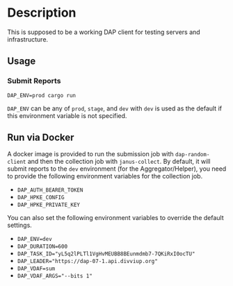 # Description

This is supposed to be a working DAP client for testing servers and
infrastructure.

## Usage

### Submit Reports

```
DAP_ENV=prod cargo run
```

`DAP_ENV` can be any of `prod`, `stage`, and `dev` with `dev` is used as the default if this environment variable is not specified.

## Run via Docker

A docker image is provided to run the submission job with `dap-random-client` and then the collection job with `janus-collect`. By default, it will submit reports to the `dev` environment (for the Aggregator/Helper), you need to provide the following environment variables for the collection job.

- `DAP_AUTH_BEARER_TOKEN`
- `DAP_HPKE_CONFIG`
- `DAP_HPKE_PRIVATE_KEY`

You can also set the following environment variables to override the default settings.

- `DAP_ENV=dev`
- `DAP_DURATION=600`
- `DAP_TASK_ID="yL5q2lPLTl1VgHvMEUBB8BEunmdmb7-7QKiRxI0ocTU"`
- `DAP_LEADER="https://dap-07-1.api.divviup.org"`
- `DAP_VDAF=sum`
- `DAP_VDAF_ARGS="--bits 1"`
